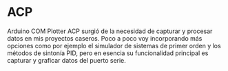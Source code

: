 # ACP
Arduino COM Plotter
ACP surgió de la necesidad de capturar y procesar datos en mis proyectos caseros. Poco a poco voy incorporando más opciones como por ejemplo el simulador de sistemas de primer orden y los métodos de sintonía PID, pero en esencia su funcionalidad principal es capturar y graficar datos del puerto serie.
